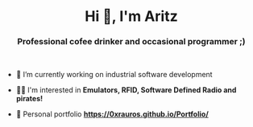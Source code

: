<h1 align="center">Hi 👋, I'm Aritz</h1>
<h3 align="center">Professional cofee drinker and occasional programmer ;)</h3>

<br>

- 🔭 I’m currently working on industrial software development 

- 🏴‍☠️ I'm interested in **Emulators, RFID, Software Defined Radio and pirates!**

- 📰 Personal portfolio **https://0xrauros.github.io/Portfolio/**


<p align="left">
</p>




